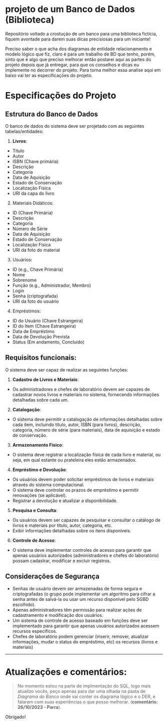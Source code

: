 # projeto de um Banco de Dados (Biblioteca)
Repositório voltado a crostução de um banco para uma biblioteca fictícia, fiquem avontade para darem suas dicas precisiosas para um iniciante!

Preciso saber o que acha dos diagramas de entidade relacionamento e modelo lógico que fiz, claro é para um trabalho de BD que tenho, porém, sinto que é algo que preciso melhorar então postarei aqui as partes do projeto depois que já entregar, para que os conselhos e dicas eu implemente no decorrer do projeto. Para torna melhor essa analise aqui em baixo vai ter as especificações do projeto.

# Especificações do Projeto

## Estrutura do Banco de Dados
O banco de dados do sistema deve ser projetado com as seguintes tabelas/entidades:
1. __Livros__:
- Título
- Autor
- ISBN (Chave primária)
- Descrição
- Categoria
- Data de Aquisição
- Estado de Conservação
- Localização Física
- URI da capa do livro
2. Materiais Didáticos:
- ID (Chave Primária)
- Descrição
- Categoria
- Número de Série
- Data de Aquisição
- Estado de Conservação
- Localização Física
- URI da foto do material
3. Usuários:
- ID (e.g., Chave Primária)
- Nome
- Sobrenome
- Função (e.g., Administrador, Membro)
- Login
- Senha (criptografada)
- URI da foto do usuário
4. Empréstimos:
- ID do Usuário (Chave Estrangeira)
- ID do Item (Chave Estrangeira)
- Data de Empréstimo
- Data de Devolução Prevista
- Status (Em andamento, Concluído)

## Requisitos funcionais:
O sistema deve ser capaz de realizar as seguintes funções:

1. __Cadastro de Livros e Materiais__:
- Os administradores e chefes de laboratório devem ser capazes de cadastrar
novos livros e materiais no sistema, fornecendo informações detalhadas sobre
cada um.
2. __Catalogação__:
- O sistema deve permitir a catalogação de informações detalhadas sobre cada
item, incluindo título, autor, ISBN (para livros), descrição, categoria, número de
série (para materiais), data de aquisição e estado de conservação.
3. __Armazenamento Físico__:
- O sistema deve registrar a localização física de cada livro e material, ou seja, em qual estante ou prateleira eles estão armazenados.
4. __Empréstimo e Devolução__:
- Os usuários devem poder solicitar empréstimos de livros e materiais através do
sistema computacional.
- O sistema deve controlar os prazos de empréstimo e permitir renovações (se
aplicável).
- Registrar a devolução e atualizar a disponibilidade.
5. __Pesquisa e Consulta__: 
- Os usuários devem ser capazes de pesquisar e consultar o catálogo de livros e
materiais por título, autor, categoria, etc.
- Exibir informações detalhadas sobre os itens disponíveis.
6. __Controle de Acesso__:
 - O sistema deve implementar controles de acesso para garantir que apenas usuários autorizados (administradores e chefes do laboratório) possam cadastrar, modificar e excluir registros.

## Considerações de Segurança
- Senhas de usuário devem ser armazenadas de forma segura e criptografadas (o
grupo pode implementar um algoritmo para cifrar a senha antes de salvá-la ou usar
um recurso disponível pelo SGBD escolhido).
- Apenas administradores têm permissão para realizar ações de cadastramento e
modificação dos usuários.
- Um sistema de controle de acesso baseado em funções deve ser implementado
para garantir que apenas usuários autorizados acessem recursos específicos.
- Chefes de laboratório podem gerenciar (inserir, remover, atualizar informações,
mudar o status do empréstimo, etc) os recursos (livros e materiais)

---

# Atualizações e comentários:
> No momento estou na parte de implmentação do SQL, logo mais atualizo vocês, peço apenas para dar uma olhada na pasta de _Diagrama do Banco_ onde vai conter os diagrama lógico e o DER, e falarem com suas esperiências o que posso melhorar. (__comentário: 26/10/2023 - Parra__).

Obrigado!